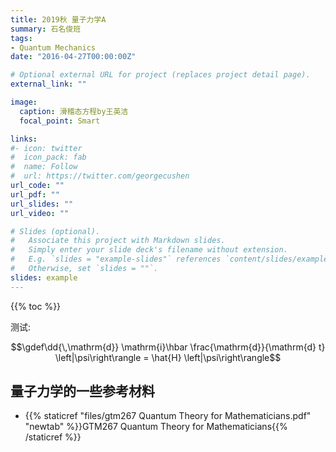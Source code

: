 ```yaml
---
title: 2019秋 量子力学A
summary: 石名俊班
tags:
- Quantum Mechanics
date: "2016-04-27T00:00:00Z"

# Optional external URL for project (replaces project detail page).
external_link: ""

image:
  caption: 滑稽态方程by王英洁
  focal_point: Smart

links:
#- icon: twitter
#  icon_pack: fab
#  name: Follow
#  url: https://twitter.com/georgecushen
url_code: ""
url_pdf: ""
url_slides: ""
url_video: ""

# Slides (optional).
#   Associate this project with Markdown slides.
#   Simply enter your slide deck's filename without extension.
#   E.g. `slides = "example-slides"` references `content/slides/example-slides.md`.
#   Otherwise, set `slides = ""`.
slides: example
---
```


{{% toc %}}

测试:

$$\gdef\dd{\,\mathrm{d}} \mathrm{i}\hbar \frac{\mathrm{d}}{\mathrm{d} t} \left|\psi\right\rangle = \hat{H} \left|\psi\right\rangle$$

## 量子力学的一些参考材料

- {{% staticref "files/gtm267 Quantum Theory for Mathematicians.pdf" "newtab" %}}GTM267 Quantum Theory for Mathematicians{{% /staticref %}}
